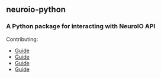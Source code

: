 ## neuroio-python
### A Python package for interacting with NeuroIO API

Contributing:
  * [Guide](./docs/contributing/1.-contributing-guide.md)
  * [Guide](./docs/contributing/2.-coding-standard.md)
  * [Guide](./docs/contributing/3.-code-of-conduct.md)
  * [Guide](./docs/contributing/4.-acknowledgements.md)
